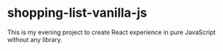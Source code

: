 # shopping-list-vanilla-js
This is my evening project to create React experience in pure JavaScript without any library. 
